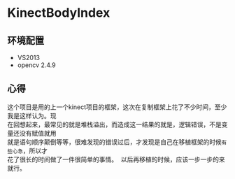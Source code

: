 # KinectBodyIndex

环境配置
--------------------
* VS2013
* opencv 2.4.9

心得
-----------------------
  这个项目是用的上一个kinect项目的框架，这次在复制框架上花了不少时间，至少我是这样认为。现<br>
在回想起来，最常见的就是堆栈溢出，而造成这一结果的就是，逻辑错误，不是变量还没有赋值就用<br>
就是语句顺序颠倒等等，很难发现的错误过后，才发现是自己在移植框架的时候`有些心急`，所以才<br>
花了很长的时间做了一件很简单的事情。
  以后再移植的时候，应该一步一步的来就行。
